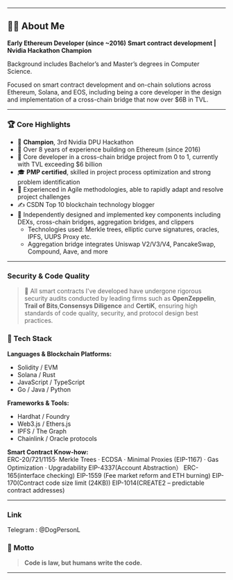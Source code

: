 
---

## 👨‍💻 About Me

**Early Ethereum Developer (since \~2016)**
**Smart contract development | Nvidia Hackathon Champion**

Background includes Bachelor’s and Master’s degrees in Computer Science.

Focused on smart contract development and on-chain solutions across Ethereum, Solana, and EOS, including being a core developer in the design and implementation of a cross-chain bridge that now  over $6B in TVL.

---

### 🏆 Core Highlights

* 🥇 **Champion**, 3rd Nvidia DPU Hackathon
* 🧱 Over 8 years of experience building on Ethereum (since 2016)
* 🌉 Core developer in a cross-chain bridge project from 0 to 1, currently with TVL exceeding $6 billion
* 🎓 **PMP certified**, skilled in project process optimization and strong problem identification
* 🚀 Experienced in Agile methodologies, able to rapidly adapt and resolve project challenges
* ✍️ CSDN Top 10 blockchain technology blogger
* 🔧 Independently designed and implemented key components including DEXs, cross-chain bridges, aggregation bridges, and clippers
  * Technologies used: Merkle trees, elliptic curve signatures, oracles, IPFS, UUPS Proxy etc.
  * Aggregation bridge integrates Uniswap V2/V3/V4, PancakeSwap, Compound, Aave, and more

--- 
### Security & Code Quality
> 🔐 All smart contracts I've developed have undergone rigorous security audits conducted by leading firms
> such as **OpenZeppelin**, **Trail of Bits**,**Consensys Diligence** and **CertiK**,  ensuring high standards of code quality, security, and protocol design best practices.

### 🧰 Tech Stack

**Languages & Blockchain Platforms:**

* Solidity / EVM
* Solana / Rust
* JavaScript / TypeScript
* Go / Java / Python

**Frameworks & Tools:**

* Hardhat / Foundry
* Web3.js / Ethers.js
* IPFS / The Graph
* Chainlink / Oracle protocols

**Smart Contract Know-how:**  
ERC-20/721/1155· Merkle Trees · ECDSA · Minimal Proxies (EIP-1167) · Gas Optimization · Upgradability
EIP-4337(Account Abstraction）
ERC-165(interface checking) 
EIP-1559 (Fee market reform and ETH burning)
EIP-170(Contract code size limit (24KB))
EIP-1014(CREATE2 – predictable contract addresses)

---
### Link
Telegram : @DogPersonL

### 💬 Motto

> **Code is law, but humans write the code.**

---



